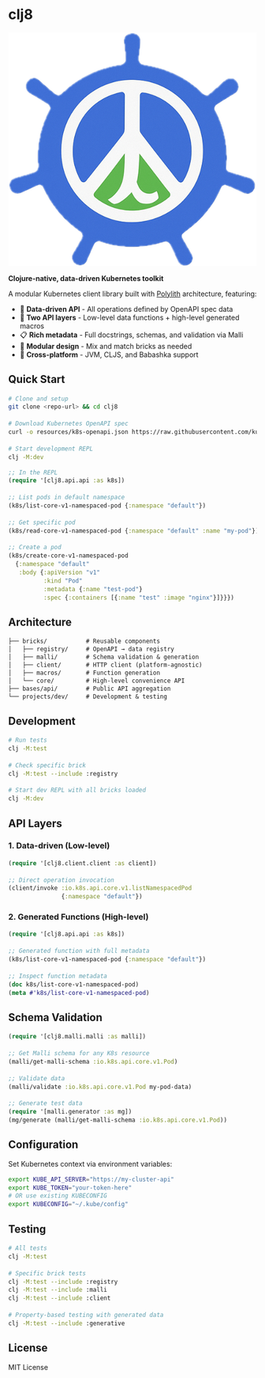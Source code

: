 # clj8

![clj8 Logo](resources/clj8-logo.png)

**Clojure-native, data-driven Kubernetes toolkit**

A modular Kubernetes client library built with [Polylith](https://polylith.gitbook.io/polylith/) architecture, featuring:

- 🎯 **Data-driven API** - All operations defined by OpenAPI spec data
- 🔧 **Two API layers** - Low-level data functions + high-level generated macros  
- 📋 **Rich metadata** - Full docstrings, schemas, and validation via Malli
- 🧩 **Modular design** - Mix and match bricks as needed
- 🚀 **Cross-platform** - JVM, CLJS, and Babashka support

## Quick Start

```bash
# Clone and setup
git clone <repo-url> && cd clj8

# Download Kubernetes OpenAPI spec
curl -o resources/k8s-openapi.json https://raw.githubusercontent.com/kubernetes/kubernetes/master/api/openapi-spec/swagger.json

# Start development REPL
clj -M:dev
```

```clojure
;; In the REPL
(require '[clj8.api.api :as k8s])

;; List pods in default namespace  
(k8s/list-core-v1-namespaced-pod {:namespace "default"})

;; Get specific pod
(k8s/read-core-v1-namespaced-pod {:namespace "default" :name "my-pod"})

;; Create a pod
(k8s/create-core-v1-namespaced-pod 
  {:namespace "default"
   :body {:apiVersion "v1"
          :kind "Pod" 
          :metadata {:name "test-pod"}
          :spec {:containers [{:name "test" :image "nginx"}]}}})
```

## Architecture

```
├── bricks/           # Reusable components
│   ├── registry/     # OpenAPI → data registry  
│   ├── malli/        # Schema validation & generation
│   ├── client/       # HTTP client (platform-agnostic)
│   ├── macros/       # Function generation
│   └── core/         # High-level convenience API
├── bases/api/        # Public API aggregation
└── projects/dev/     # Development & testing
```

## Development

```bash
# Run tests
clj -M:test

# Check specific brick
clj -M:test --include :registry

# Start dev REPL with all bricks loaded
clj -M:dev
```

## API Layers

### 1. Data-driven (Low-level)
```clojure
(require '[clj8.client.client :as client])

;; Direct operation invocation
(client/invoke :io.k8s.api.core.v1.listNamespacedPod 
               {:namespace "default"})
```

### 2. Generated Functions (High-level) 
```clojure
(require '[clj8.api.api :as k8s])

;; Generated function with full metadata
(k8s/list-core-v1-namespaced-pod {:namespace "default"})

;; Inspect function metadata
(doc k8s/list-core-v1-namespaced-pod)
(meta #'k8s/list-core-v1-namespaced-pod)
```

## Schema Validation

```clojure
(require '[clj8.malli.malli :as malli])

;; Get Malli schema for any K8s resource
(malli/get-malli-schema :io.k8s.api.core.v1.Pod)

;; Validate data
(malli/validate :io.k8s.api.core.v1.Pod my-pod-data)

;; Generate test data
(require '[malli.generator :as mg])
(mg/generate (malli/get-malli-schema :io.k8s.api.core.v1.Pod))
```

## Configuration

Set Kubernetes context via environment variables:
```bash
export KUBE_API_SERVER="https://my-cluster-api"
export KUBE_TOKEN="your-token-here" 
# OR use existing KUBECONFIG
export KUBECONFIG="~/.kube/config"
```

## Testing

```bash
# All tests
clj -M:test

# Specific brick tests  
clj -M:test --include :registry
clj -M:test --include :malli
clj -M:test --include :client

# Property-based testing with generated data
clj -M:test --include :generative
```

## License

MIT License